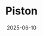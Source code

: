 ---  
layout: startup_page  
title: "Piston"  
id: "usepiston.com"  
permalink: "/pistonusepiston.com06102025/"  
website: "https://www.usepiston.com/"  
funding_round: "Seed"  
funding_amount: "$6.1M"  
investors: "Spark Capital, Pear VC, BOND"  
about: "Piston is a payments startup modernizing commercial fleet fuel payments. It offers a cardless platform where commercial drivers can pay at gas stations using app-generated QR codes, providing enhanced transparency and curbing fraud, aiming to replace traditional fleet cards."  
markets: "Fintech, Payments"  
hq: "Cupertino, California, United States"  
founded_year: "2024"  
linkedin: ""  
twitter: ""  
instagram: ""  
facebook: ""  
crunchbase: ""  
pitchbook: ""  

date_display: "10-Jun-2025"  
date: "2025-06-10"

# SEO Optimization  
meta_title: "Piston - Seed Funding ($6.1M)"  
meta_description: "Piston, Piston is a payments startup modernizing commercial fleet fuel payments. It offers a cardless platform where commercial drivers can pay at gas station..."  
meta_keywords: "Piston, Fintech, Payments, Seed funding"  
canonical_url: "https://startup.projectstartups.com/pistonusepiston.com06102025/"  
---